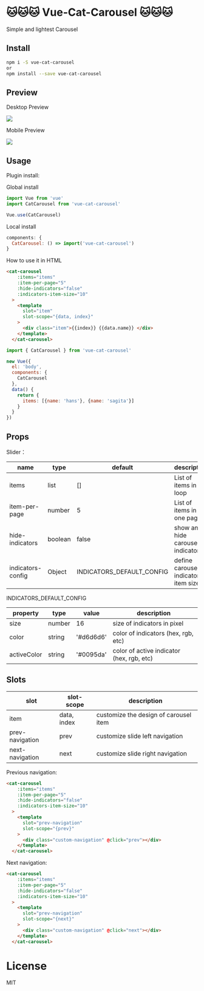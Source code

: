 # 🐱🐱🐱 Vue-Cat-Carousel 🐱🐱🐱


Simple and lightest Carousel 


## Install

```bash
npm i -S vue-cat-carousel
or
npm install --save vue-cat-carousel
```

## Preview

Desktop Preview

![](demo/desktop.gif)

Mobile Preview

![](demo/mobile.gif)


## Usage

Plugin install:

Global install
```js
import Vue from 'vue'
import CatCarousel from 'vue-cat-carousel'

Vue.use(CatCarousel)

```

Local install
```js
components: {
  CatCarousel: () => import('vue-cat-carousel')
}
```

How to use it in HTML
```HTML
<cat-carousel
    :items="items"
    :item-per-page="5"
    :hide-indicators="false"
    :indicators-item-size="10"
  >
    <template
      slot="item"
      slot-scope="{data, index}"
    >
      <div class="item">{{index}} {{data.name}} </div>
    </template>
  </cat-carousel>
```

```JavaScript
import { CatCarousel } from 'vue-cat-carousel'

new Vue({
  el: 'body',
  components: {
    CatCarousel
  },
  data() {
    return {
      items: [{name: 'hans'}, {name: 'sagita'}]
    }
  }
})
```

## Props

Slider：

| name            | type                             | default    | description                                                            |
| --------------- | -------------------------------- | ---------- | ---------------------------------------------------------------------- |
| items           | list                           | []       | List of items in loop                                                        |
| item-per-page           | number                           | 5    | List of items in one page                                                        |
| hide-indicators           | boolean                           | false    | show and hide carousel indicators                                                        |
| indicators-config          | Object                           | INDICATORS_DEFAULT_CONFIG    | define carousel indicators item size                                                       |

INDICATORS_DEFAULT_CONFIG

property | type | value | description
--- | --- | --- | ---
size | number | 16 | size of indicators in pixel
color | string | '#d6d6d6' | color of indicators (hex, rgb, etc)
activeColor | string | '#0095da' | color of active indicator (hex, rgb, etc)

## Slots

slot | slot-scope | description
--- | --- | ---
item | data, index | customize the design of carousel item
prev-navigation | prev | customize slide left navigation
next-navigation | next | customize slide right navigation

Previous navigation:
```HTML
<cat-carousel
    :items="items"
    :item-per-page="5"
    :hide-indicators="false"
    :indicators-item-size="10"
  >
    <template
      slot="prev-navigation"
      slot-scope="{prev}"
    >
      <div class="custom-navigation" @click="prev"></div>
    </template>
  </cat-carousel>
```

Next navigation:
```HTML
<cat-carousel
    :items="items"
    :item-per-page="5"
    :hide-indicators="false"
    :indicators-item-size="10"
  >
    <template
      slot="prev-navigation"
      slot-scope="{next}"
    >
      <div class="custom-navigation" @click="next"></div>
    </template>
  </cat-carousel>
```

# License

MIT
